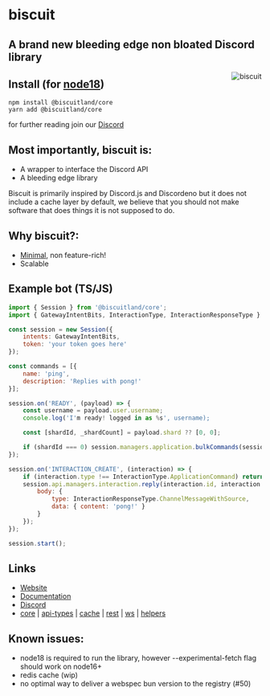 # biscuit

## A brand new bleeding edge non bloated Discord library

<img align="right" src="https://raw.githubusercontent.com/oasisjs/biscuit/main/assets/icon.svg" alt="biscuit"/>

## Install (for [node18](https://nodejs.org/en/download/))

```sh-session
npm install @biscuitland/core
yarn add @biscuitland/core
```

for further reading join our [Discord](https://discord.com/invite/XNw2RZFzaP)

## Most importantly, biscuit is:

- A wrapper to interface the Discord API
- A bleeding edge library

Biscuit is primarily inspired by Discord.js and Discordeno but it does not include a cache layer by default, we believe
that you should not make software that does things it is not supposed to do.

## Why biscuit?:

- [Minimal](https://en.wikipedia.org/wiki/Unix_philosophy), non feature-rich!
- Scalable

## Example bot (TS/JS)

```js
import { Session } from '@biscuitland/core';
import { GatewayIntentBits, InteractionType, InteractionResponseType } from '@biscuitland/common';

const session = new Session({
    intents: GatewayIntentBits,
    token: 'your token goes here'
});

const commands = [{
    name: 'ping',
    description: 'Replies with pong!'
}];

session.on('READY', (payload) => {
    const username = payload.user.username;
    console.log('I'm ready! logged in as %s', username);

    const [shardId, _shardCount] = payload.shard ?? [0, 0];

    if (shardId === 0) session.managers.application.bulkCommands(session.applicationId!, commands);
});

session.on('INTERACTION_CREATE', (interaction) => {
    if (interaction.type !== InteractionType.ApplicationCommand) return;
    session.api.managers.interaction.reply(interaction.id, interaction.token, {
        body: {
            type: InteractionResponseType.ChannelMessageWithSource,
            data: { content: 'pong!' }
        }
    });
});

session.start();
```

## Links
* [Website](https://biscuitjs.com/)
* [Documentation](https://docs.biscuitjs.com/)
* [Discord](https://discord.gg/XNw2RZFzaP)
* [core](https://www.npmjs.com/package/@biscuitland/core) | [api-types](https://www.npmjs.com/package/@biscuitland/api-types) | [cache](https://www.npmjs.com/package/@biscuitland/cache) | [rest](https://www.npmjs.com/package/@biscuitland/rest) | [ws](https://www.npmjs.com/package/@biscuitland/ws) | [helpers](https://www.npmjs.com/package/@biscuitland/helpers)

## Known issues:
- node18 is required to run the library, however --experimental-fetch flag should work on node16+
- redis cache (wip)
- no optimal way to deliver a webspec bun version to the registry (#50)
